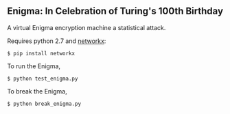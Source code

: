## Enigma: In Celebration of Turing's 100th Birthday

A virtual Enigma encryption machine a statistical attack.

Requires python 2.7 and [networkx](https://networkx.github.io/):

    $ pip install networkx

To run the Enigma,

    $ python test_enigma.py

To break the Enigma,

    $ python break_enigma.py
